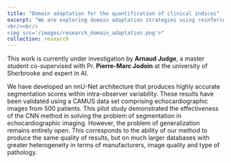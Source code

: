 ```yaml
---
title: "Domain adaptation for the quantification of clinical indices"
excerpt: "We are exploring domain adaptation strategies using reinforcement learning to enhance the generalizability of our segmentation models on echocardiographic images
<br/><br/>
<img src='/images/research_domain_adaptation.png'>"
collection: research
---
```


This work is currently under investigation by <strong>Arnaud Judge</strong>, a master student co-supervised with Pr. <strong>Pierre-Marc Jodoin</strong> at the university of Sherbrooke and expert in AI.

We have developed an nnU-Net architecture that produces highly accurate segmentation scores within intra-observer variability. These results have been validated using a CAMUS data set comprising echocardiographic images from 500 patients. This pilot study demonstrated the effectiveness of the CNN method in solving the problem of segmentation in echocardiographic imaging. However, the problem of generalization remains entirely open. This corresponds to the ability of our method to produce the same quality of results, but on much larger databases with greater heterogeneity in terms of manufacturers, image quality and type of pathology. 



